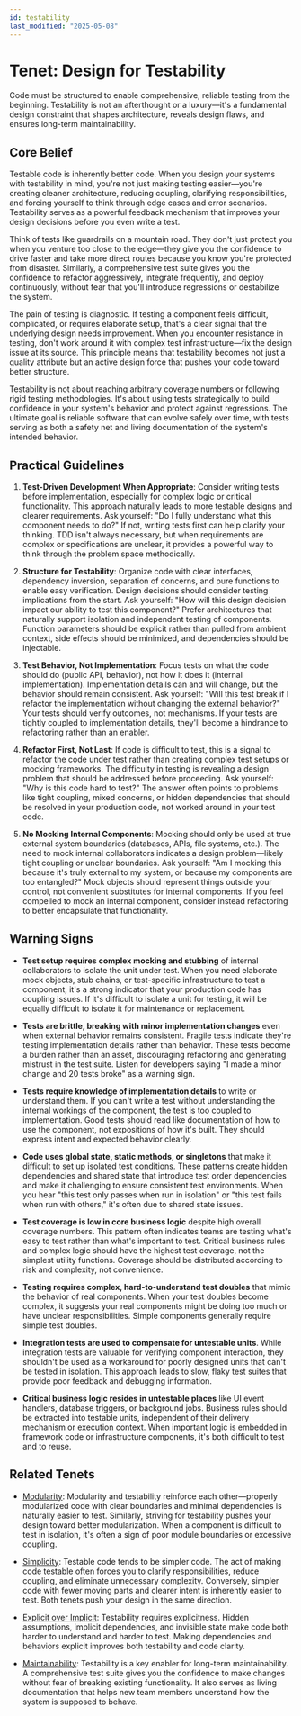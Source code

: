 ```yaml
---
id: testability
last_modified: "2025-05-08"
---
```


# Tenet: Design for Testability

Code must be structured to enable comprehensive, reliable testing from the beginning.
Testability is not an afterthought or a luxury—it's a fundamental design constraint that
shapes architecture, reveals design flaws, and ensures long-term maintainability.

## Core Belief

Testable code is inherently better code. When you design your systems with testability
in mind, you're not just making testing easier—you're creating cleaner architecture,
reducing coupling, clarifying responsibilities, and forcing yourself to think through
edge cases and error scenarios. Testability serves as a powerful feedback mechanism that
improves your design decisions before you even write a test.

Think of tests like guardrails on a mountain road. They don't just protect you when you
venture too close to the edge—they give you the confidence to drive faster and take more
direct routes because you know you're protected from disaster. Similarly, a
comprehensive test suite gives you the confidence to refactor aggressively, integrate
frequently, and deploy continuously, without fear that you'll introduce regressions or
destabilize the system.

The pain of testing is diagnostic. If testing a component feels difficult, complicated,
or requires elaborate setup, that's a clear signal that the underlying design needs
improvement. When you encounter resistance in testing, don't work around it with complex
test infrastructure—fix the design issue at its source. This principle means that
testability becomes not just a quality attribute but an active design force that pushes
your code toward better structure.

Testability is not about reaching arbitrary coverage numbers or following rigid testing
methodologies. It's about using tests strategically to build confidence in your system's
behavior and protect against regressions. The ultimate goal is reliable software that
can evolve safely over time, with tests serving as both a safety net and living
documentation of the system's intended behavior.

## Practical Guidelines

1. **Test-Driven Development When Appropriate**: Consider writing tests before
   implementation, especially for complex logic or critical functionality. This approach
   naturally leads to more testable designs and clearer requirements. Ask yourself: "Do
   I fully understand what this component needs to do?" If not, writing tests first can
   help clarify your thinking. TDD isn't always necessary, but when requirements are
   complex or specifications are unclear, it provides a powerful way to think through
   the problem space methodically.

1. **Structure for Testability**: Organize code with clear interfaces, dependency
   inversion, separation of concerns, and pure functions to enable easy verification.
   Design decisions should consider testing implications from the start. Ask yourself:
   "How will this design decision impact our ability to test this component?" Prefer
   architectures that naturally support isolation and independent testing of components.
   Function parameters should be explicit rather than pulled from ambient context, side
   effects should be minimized, and dependencies should be injectable.

1. **Test Behavior, Not Implementation**: Focus tests on what the code should do (public
   API, behavior), not how it does it (internal implementation). Implementation details
   can and will change, but the behavior should remain consistent. Ask yourself: "Will
   this test break if I refactor the implementation without changing the external
   behavior?" Your tests should verify outcomes, not mechanisms. If your tests are
   tightly coupled to implementation details, they'll become a hindrance to refactoring
   rather than an enabler.

1. **Refactor First, Not Last**: If code is difficult to test, this is a signal to
   refactor the code under test rather than creating complex test setups or mocking
   frameworks. The difficulty in testing is revealing a design problem that should be
   addressed before proceeding. Ask yourself: "Why is this code hard to test?" The
   answer often points to problems like tight coupling, mixed concerns, or hidden
   dependencies that should be resolved in your production code, not worked around in
   your test code.

1. **No Mocking Internal Components**: Mocking should only be used at true external
   system boundaries (databases, APIs, file systems, etc.). The need to mock internal
   collaborators indicates a design problem—likely tight coupling or unclear boundaries.
   Ask yourself: "Am I mocking this because it's truly external to my system, or because
   my components are too entangled?" Mock objects should represent things outside your
   control, not convenient substitutes for internal components. If you feel compelled to
   mock an internal component, consider instead refactoring to better encapsulate that
   functionality.

## Warning Signs

- **Test setup requires complex mocking and stubbing** of internal collaborators to
  isolate the unit under test. When you need elaborate mock objects, stub chains, or
  test-specific infrastructure to test a component, it's a strong indicator that your
  production code has coupling issues. If it's difficult to isolate a unit for testing,
  it will be equally difficult to isolate it for maintenance or replacement.

- **Tests are brittle, breaking with minor implementation changes** even when external
  behavior remains consistent. Fragile tests indicate they're testing implementation
  details rather than behavior. These tests become a burden rather than an asset,
  discouraging refactoring and generating mistrust in the test suite. Listen for
  developers saying "I made a minor change and 20 tests broke" as a warning sign.

- **Tests require knowledge of implementation details** to write or understand them. If
  you can't write a test without understanding the internal workings of the component,
  the test is too coupled to implementation. Good tests should read like documentation
  of how to use the component, not expositions of how it's built. They should express
  intent and expected behavior clearly.

- **Code uses global state, static methods, or singletons** that make it difficult to
  set up isolated test conditions. These patterns create hidden dependencies and shared
  state that introduce test order dependencies and make it challenging to ensure
  consistent test environments. When you hear "this test only passes when run in
  isolation" or "this test fails when run with others," it's often due to shared state
  issues.

- **Test coverage is low in core business logic** despite high overall coverage numbers.
  This pattern often indicates teams are testing what's easy to test rather than what's
  important to test. Critical business rules and complex logic should have the highest
  test coverage, not the simplest utility functions. Coverage should be distributed
  according to risk and complexity, not convenience.

- **Testing requires complex, hard-to-understand test doubles** that mimic the behavior
  of real components. When your test doubles become complex, it suggests your real
  components might be doing too much or have unclear responsibilities. Simple components
  generally require simple test doubles.

- **Integration tests are used to compensate for untestable units**. While integration
  tests are valuable for verifying component interaction, they shouldn't be used as a
  workaround for poorly designed units that can't be tested in isolation. This approach
  leads to slow, flaky test suites that provide poor feedback and debugging information.

- **Critical business logic resides in untestable places** like UI event handlers,
  database triggers, or background jobs. Business rules should be extracted into
  testable units, independent of their delivery mechanism or execution context. When
  important logic is embedded in framework code or infrastructure components, it's both
  difficult to test and to reuse.

## Related Tenets

- [Modularity](modularity.md): Modularity and testability reinforce each other—properly
  modularized code with clear boundaries and minimal dependencies is naturally easier to
  test. Similarly, striving for testability pushes your design toward better
  modularization. When a component is difficult to test in isolation, it's often a sign
  of poor module boundaries or excessive coupling.

- [Simplicity](simplicity.md): Testable code tends to be simpler code. The act of making
  code testable often forces you to clarify responsibilities, reduce coupling, and
  eliminate unnecessary complexity. Conversely, simpler code with fewer moving parts and
  clearer intent is inherently easier to test. Both tenets push your design in the same
  direction.

- [Explicit over Implicit](explicit-over-implicit.md): Testability requires
  explicitness. Hidden assumptions, implicit dependencies, and invisible state make code
  both harder to understand and harder to test. Making dependencies and behaviors
  explicit improves both testability and code clarity.

- [Maintainability](maintainability.md): Testability is a key enabler for long-term
  maintainability. A comprehensive test suite gives you the confidence to make changes
  without fear of breaking existing functionality. It also serves as living
  documentation that helps new team members understand how the system is supposed to
  behave.
